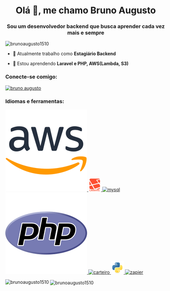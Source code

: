 <h1 align="center">Olá 👋, me chamo Bruno Augusto</h1>
<h3 align="center">Sou um desenvolvedor backend que busca aprender cada vez mais e sempre</h3>

<p align="left" > <img src="https://komarev.com/ghpvc/?username=brunoaugusto1510&label=Profile%20views&color=0e75b6&style=flat" alt="brunoaugusto1510" /> </p>

- 🔭 Atualmente trabalho como **Estagiário Backend**

- 🌱 Estou aprendendo **Laravel e PHP, AWS(Lambda, S3)**

<h3 align="left">Conecte-se comigo:</h3>
<p align="left">
<a href="https://linkedin.com/in/bruno augusto" target="blank "><img alinhar="centro" src="https://raw.githubusercontent.com/rahuldkjain/github-profile-readme-generator/master/src/images/icons/Social/linked-in-alt.svg" alt="bruno augusto" height=" 30" width="40" /></a>
</p>

<h3 align="left">Idiomas e ferramentas:</h3>
<p align="left"> <a href="https:// aws.amazon.com" target="_blank" rel="noreferrer"> <img src="https://raw.githubusercontent.com/devicons/devicon/master/icons/amazonwebservices/amazonwebservices-original-wordmark.svg" alt="aws" largura="40" altura="40"/> </a> <a href="https://laravel.com/" target="_blank" rel="noreferrer"> <img src="https://raw.githubusercontent.com/devicons/devicon/master/icons/laravel/laravel-plain-wordmark.svg" alt="laravel" width="40" height="40"/> </a> <a href="https://www.mysql.com/" target="_blank" rel="noreferrer"> <img src="https://raw.githubusercontent.com/devicons/devicon/ mestre/ícones/mysql/mysql-original-wordmark.svg" alt="mysql" largura="40" altura="40"/> </a> <a href="https://www.php.net" target="_blank" rel="noreferrer"> <img src="https://raw.githubusercontent.com/devicons/devicon/master/icons/php/php-original.svg" alt="php" largura="40" altura="40"/> </a> <a href="https://postman.com" target="_blank" rel="noreferrer"> <img src=" https://www.vectorlogo.zone/logos/getpostman/getpostman-icon.svg" alt="carteiro" largura="40" altura="40"/> </a> <a href="https:// Portuguêsorg" target="_blank" rel="noreferrer"> <img src="https://raw.githubusercontent.com/devicons/devicon/master/icons/python/python-original.svg" alt="python" width="40" height="40"/> </a> <a href="https://zapier.com" target="_blank" rel="noreferrer"> <img src="https://www.vectorlogo.zone/logos/zapier/zapier-icon.svg" alt="zapier" width="40" height="40"/> </a> </p>

<p><img align="left" src="https://github-readme-stats.vercel.app/api/top-langs?username=brunoaugusto1510&show_icons=true&locale=en&layout=compact" alt="brunoaugusto1510" /></p>

<p> <img align="center" src="https://github-readme-stats.vercel.app/api?username=brunoaugusto1510&show_icons=true&locale=en" alt="brunoaugusto1510" /></p>

